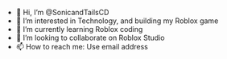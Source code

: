 - 👋 Hi, I’m @SonicandTailsCD
- 👀 I’m interested in Technology, and building my Roblox game
- 🌱 I’m currently learning Roblox coding
- 💞️ I’m looking to collaborate on Roblox Studio
- 📫 How to reach me: Use email address

<!---
SonicandTailsCD/SonicandTailsCD is a ✨ special ✨ repository because its `README.md` (this file) appears on your GitHub profile.
You can click the Preview link to take a look at your changes.
--->
